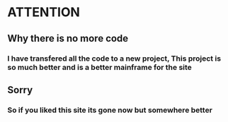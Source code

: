 # ATTENTION #
## Why there is no more code ##
### I have transfered all the code to a new project, This project is so much better and is a better mainframe for the site ###
## Sorry ##
### So if you liked this site its gone now but somewhere better ###
